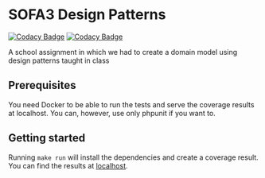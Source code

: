 # SOFA3 Design Patterns

[![Codacy Badge](https://api.codacy.com/project/badge/Grade/42fa57f02a9645be87b81162fabf3471)](https://app.codacy.com/app/survivorbat/SOA3-Design-Patterns?utm_source=github.com&utm_medium=referral&utm_content=survivorbat/SOA3-Design-Patterns&utm_campaign=Badge_Grade_Settings)
[![Codacy Badge](https://api.codacy.com/project/badge/Coverage/deb1ff4869df4c1589583930de8502d0)](https://www.codacy.com/app/survivorbat/SOA3-Design-Patterns?utm_source=github.com&utm_medium=referral&utm_content=survivorbat/SOA3-Design-Patterns&utm_campaign=Badge_Coverage)

A school assignment in which we had to create a domain model using design patterns taught in class

## Prerequisites

You need Docker to be able to run the tests and serve the coverage results at localhost. You can, however, use only phpunit if you want to.

## Getting started

Running `make run` will install the dependencies and create a coverage result. You can find the results at [localhost](http://localhost/).

